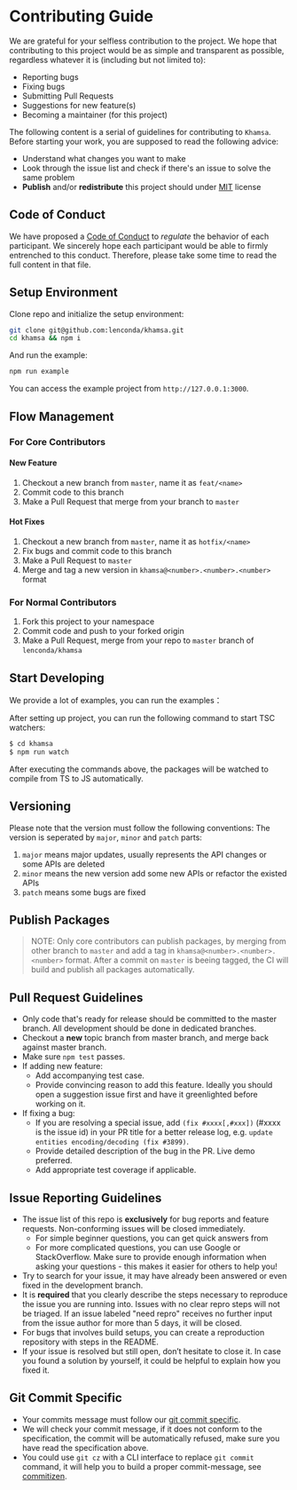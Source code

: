# Contributing Guide

We are grateful for your selfless contribution to the project. We hope that contributing to this project would be as simple and transparent as possible, regardless whatever it is (including but not limited to):

- Reporting bugs
- Fixing bugs
- Submitting Pull Requests
- Suggestions for new feature(s)
- Becoming a maintainer (for this project)

The following content is a serial of guidelines for contributing to `Khamsa`. Before starting your work, you are supposed to read the following advice:

- Understand what changes you want to make
- Look through the issue list and check if there's an issue to solve the same problem
- **Publish** and/or **redistribute** this project should under [MIT](LICENSE) license

## Code of Conduct

We have proposed a [Code of Conduct](CODE_OF_CONDUCT.md) to *regulate* the behavior of each participant. We sincerely hope each participant would be able to firmly entrenched to this conduct. Therefore, please take some time to read the full content in that file.

## Setup Environment

Clone repo and initialize the setup environment:

```bash
git clone git@github.com:lenconda/khamsa.git
cd khamsa && npm i
```

And run the example:

```bash
npm run example
```

You can access the example project from `http://127.0.0.1:3000`.

## Flow Management

### For Core Contributors

#### New Feature

1. Checkout a new branch from `master`, name it as `feat/<name>`
2. Commit code to this branch
3. Make a Pull Request that merge from your branch to `master`

#### Hot Fixes

1. Checkout a new branch from `master`, name it as `hotfix/<name>`
2. Fix bugs and commit code to this branch
3. Make a Pull Request to `master`
4. Merge and tag a new version in `khamsa@<number>.<number>.<number>` format

### For Normal Contributors

1. Fork this project to your namespace
2. Commit code and push to your forked origin
3. Make a Pull Request, merge from your repo to `master` branch of `lenconda/khamsa`

## Start Developing

We provide a lot of examples, you can run the examples：

After setting up project, you can run the following command to start TSC watchers:

```bash
$ cd khamsa
$ npm run watch
```

After executing the commands above, the packages will be watched to compile from TS to JS automatically.

## Versioning

Please note that the version must follow the following conventions:
The version is seperated by `major`, `minor` and `patch` parts:
1. `major` means major updates, usually represents the API changes or some APIs are deleted
2. `minor` means the new version add some new APIs or refactor the existed APIs
3. `patch` means some bugs are fixed

## Publish Packages

> NOTE: Only core contributors can publish packages, by merging from other branch to `master` and add a tag in `khamsa@<number>.<number>.<number>` format. After a commit on `master` is beeing tagged, the CI will build and publish all packages automatically.

## Pull Request Guidelines

- Only code that's ready for release should be committed to the master branch. All development should be done in dedicated branches.
- Checkout a **new** topic branch from master branch, and merge back against master branch.
- Make sure `npm test` passes.
- If adding new feature:
  - Add accompanying test case.
  - Provide convincing reason to add this feature. Ideally you should open a suggestion issue first and have it greenlighted before working on it.
- If fixing a bug:
  - If you are resolving a special issue, add `(fix #xxxx[,#xxx])` (#xxxx is the issue id) in your PR title for a better release log, e.g. `update entities encoding/decoding (fix #3899)`.
  - Provide detailed description of the bug in the PR. Live demo preferred.
  - Add appropriate test coverage if applicable.

## Issue Reporting Guidelines

- The issue list of this repo is **exclusively** for bug reports and feature requests. Non-conforming issues will be closed immediately.
  - For simple beginner questions, you can get quick answers from
  - For more complicated questions, you can use Google or StackOverflow. Make sure to provide enough information when asking your questions - this makes it easier for others to help you!
- Try to search for your issue, it may have already been answered or even fixed in the development branch.
- It is **required** that you clearly describe the steps necessary to reproduce the issue you are running into. Issues with no clear repro steps will not be triaged. If an issue labeled "need repro" receives no further input from the issue author for more than 5 days, it will be closed.
- For bugs that involves build setups, you can create a reproduction repository with steps in the README.
- If your issue is resolved but still open, don’t hesitate to close it. In case you found a solution by yourself, it could be helpful to explain how you fixed it.

## Git Commit Specific

- Your commits message must follow our [git commit specific](./GIT_COMMIT_SPECIFIC.md).
- We will check your commit message, if it does not conform to the specification, the commit will be automatically refused, make sure you have read the specification above.
- You could use `git cz` with a CLI interface to replace `git commit` command, it will help you to build a proper commit-message, see [commitizen](https://github.com/commitizen/cz-cli).

